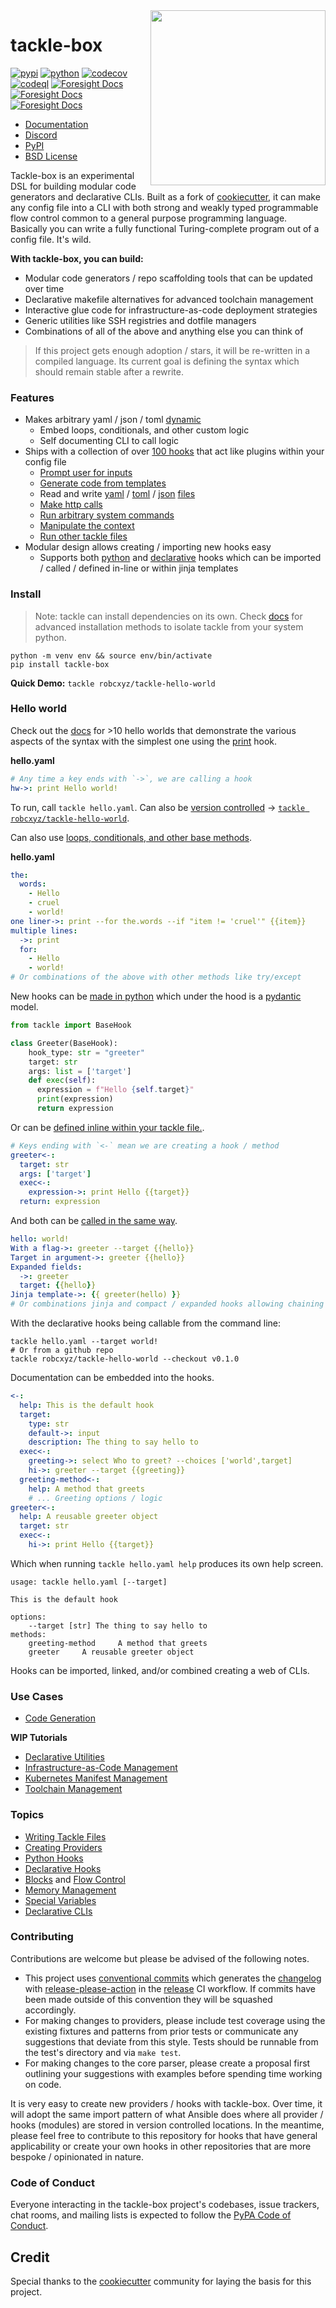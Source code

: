 <img align="right" width="280" height="280" src="https://raw.githubusercontent.com/robcxyz/tackle-box/main/docs/assets/logo-box.png">

# tackle-box

[![pypi](https://img.shields.io/pypi/v/tackle-box.svg)](https://pypi.python.org/pypi/tackle-box)
[![python](https://img.shields.io/pypi/pyversions/tackle-box.svg)](https://pypi.python.org/pypi/tackle-box)
[![codecov](https://codecov.io/gh/robcxyz/tackle-box/branch/main/graphs/badge.svg?branch=main)](https://codecov.io/github/robcxyz/tackle-box?branch=main)
[![codeql](https://github.com/robcxyz/tackle-box/actions/workflows/codeql.yml/badge.svg)](https://github.com/robcxyz/tackle-box/actions/workflows/codeql.yml)
[![Foresight Docs](https://api-public.service.runforesight.com/api/v1/badge/success?repoId=4abde40b-565a-4557-afc0-983461857bb4)](https://docs.runforesight.com/)
[![Foresight Docs](https://api-public.service.runforesight.com/api/v1/badge/test?repoId=4abde40b-565a-4557-afc0-983461857bb4)](https://docs.runforesight.com/)
[![Foresight Docs](https://api-public.service.runforesight.com/api/v1/badge/utilization?repoId=4abde40b-565a-4557-afc0-983461857bb4)](https://docs.runforesight.com/)

[//]: # ([![main-tests]&#40;https://github.com/robcxyz/tackle-box/actions/workflows/main.yml/badge.svg&#41;]&#40;https://github.com/robcxyz/tackle-box/actions&#41;)

* [Documentation](https://robcxyz.github.io/tackle-box)
* [Discord](https://discord.gg/7uVUfUVD7K)
* [PyPI](https://pypi.org/project/tackle-box/)
* [BSD License](LICENSE)

[//]: # (* [Slack]&#40;https://join.slack.com/t/slack-y748219/shared_invite/zt-1cqreswyd-5qDBE53QlY97mQOI6DhcKw&#41;)

Tackle-box is an experimental DSL for building modular code generators and declarative CLIs. Built as a fork of [cookiecutter](https://github.com/cookiecutter/cookiecutter), it can make any config file into a CLI with both strong and weakly typed programmable flow control common to a general purpose programming language. Basically you can write a fully functional Turing-complete program out of a config file. It's wild.

**With tackle-box, you can build:**
- Modular code generators / repo scaffolding tools that can be updated over time
- Declarative makefile alternatives for advanced toolchain management
- Interactive glue code for infrastructure-as-code deployment strategies
- Generic utilities like SSH registries and dotfile managers
- Combinations of all of the above and anything else you can think of

> If this project gets enough adoption / stars, it will be re-written in a compiled language. Its current goal is defining the syntax which should remain stable after a rewrite.

### Features

- Makes arbitrary yaml / json / toml [dynamic](https://robcxyz.github.io/tackle-box/hook-methods/)
  - Embed loops, conditionals, and other custom logic
  - Self documenting CLI to call logic
- Ships with a collection of over [100 hooks](https://robcxyz.github.io/tackle-box) that act like plugins within your config file
  - [Prompt user for inputs](https://robcxyz.github.io/tackle-box)
  - [Generate code from templates](https://robcxyz.github.io/tackle-box/providers/Generate/)
  - Read and write [yaml](https://robcxyz.github.io/tackle-box/providers/Yaml/) / [toml](https://robcxyz.github.io/tackle-box/providers/Toml/) / [json](https://robcxyz.github.io/tackle-box/providers/Json/) [files](https://robcxyz.github.io/tackle-box/providers/Files/)
  - [Make http calls](https://robcxyz.github.io/tackle-box/providers/Web/)
  - [Run arbitrary system commands](https://robcxyz.github.io/tackle-box/providers/Command/)
  - [Manipulate the context](https://robcxyz.github.io/tackle-box/providers/Context/)
  - [Run other tackle files](https://robcxyz.github.io/tackle-box/providers/Tackle/tackle/)
- Modular design allows creating / importing new hooks easy
  - Supports both [python](https://robcxyz.github.io/tackle-box/python-hooks/) and [declarative](https://robcxyz.github.io/tackle-box/declarative-hooks/) hooks which can be imported / called / defined in-line or within jinja templates

### Install

> Note: tackle can install dependencies on its own. Check [docs](https://robcxyz.github.io/tackle-box/installation#best-installation-method) for advanced installation methods to isolate tackle from your system python.

```shell
python -m venv env && source env/bin/activate
pip install tackle-box
```

**Quick Demo:** `tackle robcxyz/tackle-hello-world`

### Hello world

Check out the [docs](https://robcxyz.github.io/tackle-box/hello-worlds/) for >10 hello worlds that demonstrate the various aspects of the syntax with the simplest one using the [print](https://robcxyz.github.io/tackle-box/providers/Console/print/) hook.

**hello.yaml**
```yaml
# Any time a key ends with `->`, we are calling a hook
hw->: print Hello world!
```

To run, call `tackle hello.yaml`. Can also be [version controlled](https://robcxyz.github.io/tackle-box/creating-providers/) -> [`tackle robcxyz/tackle-hello-world`](https://github.com/robcxyz/tackle-hello-world).

Can also use [loops, conditionals, and other base methods](https://robcxyz.github.io/tackle-box/hook-methods/).

**hello.yaml**
```yaml
the:
  words:
    - Hello
    - cruel
    - world!
one liner->: print --for the.words --if "item != 'cruel'" {{item}}
multiple lines:
  ->: print
  for:
    - Hello
    - world!
# Or combinations of the above with other methods like try/except
```

New hooks can be [made in python](https://robcxyz.github.io/tackle-box/python-hooks/)
 which under the hood is a [pydantic](https://github.com/pydantic/pydantic) model.

```python
from tackle import BaseHook

class Greeter(BaseHook):
    hook_type: str = "greeter"
    target: str
    args: list = ['target']
    def exec(self):
      expression = f"Hello {self.target}"
      print(expression)
      return expression
```

Or can be [defined inline within your tackle file.](https://robcxyz.github.io/tackle-box/declarative-hooks/).

```yaml
# Keys ending with `<-` mean we are creating a hook / method
greeter<-:
  target: str
  args: ['target']
  exec<-:
    expression->: print Hello {{target}}
  return: expression
```

And both can be [called in the same way](https://robcxyz.github.io/tackle-box/writing-tackle-files/).

```yaml
hello: world!
With a flag->: greeter --target {{hello}}
Target in argument->: greeter {{hello}}
Expanded fields:
  ->: greeter
  target: {{hello}}
Jinja template->: {{ greeter(hello) }}
# Or combinations jinja and compact / expanded hooks allowing chaining of hook calls.  
```

With the declarative hooks being callable from the command line:

```shell
tackle hello.yaml --target world!
# Or from a github repo
tackle robcxyz/tackle-hello-world --checkout v0.1.0
```

Documentation can be embedded into the hooks.

```yaml
<-:
  help: This is the default hook
  target:
    type: str
    default->: input
    description: The thing to say hello to
  exec<-:
    greeting->: select Who to greet? --choices ['world',target]
    hi->: greeter --target {{greeting}}
  greeting-method<-:
    help: A method that greets
    # ... Greeting options / logic
greeter<-:
  help: A reusable greeter object
  target: str
  exec<-:
    hi->: print Hello {{target}}
```

Which when running `tackle hello.yaml help` produces its own help screen.

```text
usage: tackle hello.yaml [--target]

This is the default hook

options:
    --target [str] The thing to say hello to
methods:
    greeting-method     A method that greets
    greeter     A reusable greeter object
```

Hooks can be imported, linked, and/or combined creating a web of CLIs.

### Use Cases

- [Code Generation](https://robcxyz.github.io/tackle-box/tutorials/code-generation/)

**WIP Tutorials**

- [Declarative Utilities]()
- [Infrastructure-as-Code Management]()
- [Kubernetes Manifest Management]()
- [Toolchain Management]()

[//]: # (- [Repo Management]&#40;&#41; - wip)

### Topics

- [Writing Tackle Files](https://robcxyz.github.io/tackle-box/writing-tackle-files/)
- [Creating Providers](https://robcxyz.github.io/tackle-box/creating-providers/)
- [Python Hooks](https://robcxyz.github.io/tackle-box/python-hooks/)
- [Declarative Hooks](https://robcxyz.github.io/tackle-box/declarative-hooks/)
- [Blocks](https://robcxyz.github.io/tackle-box/writing-tackle-files/#blocks) and [Flow Control](https://robcxyz.github.io/tackle-box/hook-methods/)
- [Memory Management](https://robcxyz.github.io/tackle-box/memory-management/)
- [Special Variables](https://robcxyz.github.io/tackle-box/special-variables/)
- [Declarative CLIs](https://robcxyz.github.io/tackle-box/declarative-cli/)

### Contributing

Contributions are welcome but please be advised of the following notes.

- This project uses [conventional commits](https://www.conventionalcommits.org/) which generates the [changelog](./CHANGELOG.md) with [release-please-action]() in the [release]() CI workflow. If commits have been made outside of this convention they will be squashed accordingly.
- For making changes to providers, please include test coverage using the existing fixtures and patterns from prior tests or communicate any suggestions that deviate from this style. Tests should be runnable from the test's directory and via `make test`.
- For making changes to the core parser, please create a proposal first outlining your suggestions with examples before spending time working on code.

It is very easy to create new providers / hooks with tackle-box. Over time, it will adopt the same import pattern of what Ansible does where all provider / hooks (modules) are stored in version controlled locations. In the meantime, please feel free to contribute to this repository for hooks that have general applicability or create your own hooks in other repositories that are more bespoke / opinionated in nature.

### Code of Conduct

Everyone interacting in the tackle-box project's codebases, issue trackers, chat rooms, and mailing lists is expected to follow the [PyPA Code of Conduct](https://www.pypa.io/en/latest/code-of-conduct/).

## Credit

Special thanks to the [cookiecutter](https://github.com/cookiecutter/cookiecutter) community for laying the basis for this project.
